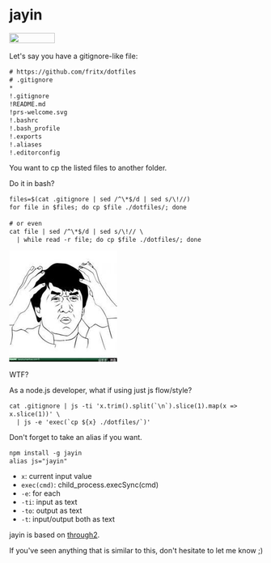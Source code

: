 # jayin

<img width="90" height="20" src="https://fritx.github.io/51voa-cli/img/prs-welcome.svg">

Let's say you have a gitignore-like file:

```plain
# https://github.com/fritx/dotfiles
# .gitignore
*
!.gitignore
!README.md
!prs-welcome.svg
!.bashrc
!.bash_profile
!.exports
!.aliases
!.editorconfig
```

You want to cp the listed files to another folder.

Do it in bash?

```shell
files=$(cat .gitignore | sed /^\*$/d | sed s/\!//)
for file in $files; do cp $file ./dotfiles/; done

# or even
cat file | sed /^\*$/d | sed s/\!// \
  | while read -r file; do cp $file ./dotfiles/; done
```

<img width="213" height="220" src="wtf.jpg">

WTF?

As a node.js developer, what if using just js flow/style?

```shell
cat .gitignore | js -ti 'x.trim().split(`\n`).slice(1).map(x => x.slice(1))' \
  | js -e 'exec(`cp ${x} ./dotfiles/`)'
```

Don't forget to take an alias if you want.

```shell
npm install -g jayin
alias js="jayin"
```

- `x`: current input value
- `exec(cmd)`: child_process.execSync(cmd)
- `-e`: for each
- `-ti`: input as text
- `-to`: output as text
- `-t`: input/output both as text

jayin is based on [through2](https://github.com/rvagg/through2).

If you've seen anything that is similar to this, don't hesitate to let me know ;)
